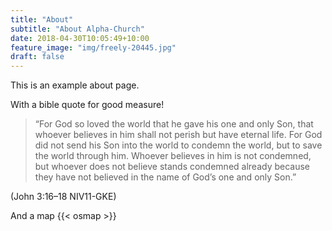 ```yaml
---
title: "About"
subtitle: "About Alpha-Church"
date: 2018-04-30T10:05:49+10:00
feature_image: "img/freely-20445.jpg"
draft: false
---
```


This is an example about page.

With a bible quote for good measure!

> “For God so loved the world that he gave his one and only Son, that whoever believes in him shall not perish but have eternal life. For God did not send his Son into the world to condemn the world, but to save the world through him. Whoever believes in him is not condemned, but whoever does not believe stands condemned already because they have not believed in the name of God’s one and only Son.”

(John 3:16–18 NIV11-GKE)

And a map
{{< osmap >}}
